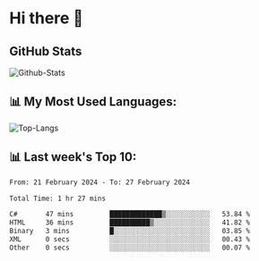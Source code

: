 # Hi there 👋

## GitHub Stats
![Github-Stats](https://github-readme-stats-sigma-five.vercel.app/api?username=ltorson&show_icons=true&theme=radical&count_private=true)

## 📊 My Most Used Languages:
![Top-Langs](https://github-readme-stats-sigma-five.vercel.app/api/top-langs/?username=LTorson&layout=compact&langs_count=10)

## 📊 Last week's Top 10:
<!--START_SECTION:waka-->

```txt
From: 21 February 2024 - To: 27 February 2024

Total Time: 1 hr 27 mins

C#       47 mins         █████████████▒░░░░░░░░░░░   53.84 %
HTML     36 mins         ██████████▒░░░░░░░░░░░░░░   41.82 %
Binary   3 mins          █░░░░░░░░░░░░░░░░░░░░░░░░   03.85 %
XML      0 secs          ░░░░░░░░░░░░░░░░░░░░░░░░░   00.43 %
Other    0 secs          ░░░░░░░░░░░░░░░░░░░░░░░░░   00.07 %
```

<!--END_SECTION:waka-->
